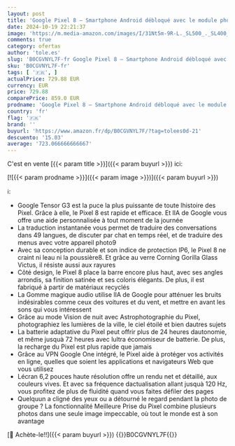 ```yaml
---
layout: post
title: 'Google Pixel 8 – Smartphone Android débloqué avec le module photo Pixel avancé  une journée complète d autonomie et un système de sécurité robuste – Vert Sauge  256GB'
date: 2024-10-19 22:21:37
image: 'https://m.media-amazon.com/images/I/31Nt5m-9R-L._SL500_._SL400_.jpg'
comments: true
category: ofertas
author: 'tole.es'
slug: 'B0CGVNYL7F-fr Google Pixel 8 – Smartphone Android débloqué avec le...'
sku: 'B0CGVNYL7F-fr'
tags: [ '🇫🇷', ]
actualPrice: 729.88 EUR
currency: EUR
price: 729.88
comparePrice: 859.0 EUR
prodname: 'Google Pixel 8 – Smartphone Android débloqué avec le module photo Pixel avancé  une journée complète d autonomie et un système de sécurité robuste – Vert Sauge  256GB'
country: 'fr'
flag: '🇫🇷'
brand: ''
buyurl: 'https://www.amazon.fr/dp/B0CGVNYL7F/?tag=tolees0d-21'
descuento: '15.03'
average: '723.066666666667'
---
```


C'est en vente [{{< param title >}}]({{< param buyurl >}}) ici:

[![{{< param prodname >}}]({{< param image >}})]({{< param buyurl >}})

ℹ️:

- Google Tensor G3 est la puce la plus puissante de toute lhistoire des Pixel. Grâce à elle, le Pixel 8 est rapide et efficace. Et lIA de Google vous offre une aide personnalisée à tout moment de la journée
- La traduction instantanée vous permet de traduire des conversations dans 49 langues, de discuter par chat en temps réel, et de traduire des menus avec votre appareil photo9
- Avec sa conception durable et son indice de protection IP6, le Pixel 8 ne craint ni leau ni la poussière8. Et grâce au verre Corning Gorilla Glass Victus, il résiste aussi aux rayures
- Côté design, le Pixel 8 place la barre encore plus haut, avec ses angles arrondis, sa finition satinée et ses coloris élégants. De plus, il est fabriqué à partir de matériaux recyclés
- La Gomme magique audio utilise lIA de Google pour atténuer les bruits indésirables comme ceux des voitures et du vent, et mettre en avant les sons qui vous intéressent
- Grâce au mode Vision de nuit avec Astrophotographie du Pixel, photographiez les lumières de la ville, le ciel étoilé et bien dautres sujets
- La batterie adaptative du Pixel peut offrir plus de 24 heures dautonomie, et même jusquà 72 heures avec lultra économiseur de batterie. De plus, la recharge du Pixel est plus rapide que jamais
- Grâce au VPN Google One intégré, le Pixel aide à protéger vos activités en ligne, quelles que soient les applications et navigateurs Web que vous utilisez
- Lécran 6,2 pouces haute résolution offre un rendu net et détaillé, aux couleurs vives. Et avec sa fréquence dactualisation allant jusquà 120 Hz, vous profitez de plus de fluidité quand vous faites défiler des pages
- Quelquun a cligné des yeux ou a détourné le regard pendant la photo de groupe ? La fonctionnalité Meilleure Prise du Pixel combine plusieurs photos dans une seule image impeccable, où tout le monde est à son avantage

[🛒 Achète-le!!]({{< param buyurl >}})
{{<world>}}B0CGVNYL7F{{</world>}}
